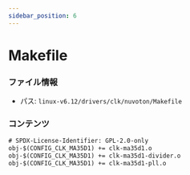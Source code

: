 ```yaml
---
sidebar_position: 6
---
```

# Makefile

### ファイル情報

- パス: `linux-v6.12/drivers/clk/nuvoton/Makefile`

### コンテンツ

```txt
# SPDX-License-Identifier: GPL-2.0-only
obj-$(CONFIG_CLK_MA35D1) += clk-ma35d1.o
obj-$(CONFIG_CLK_MA35D1) += clk-ma35d1-divider.o
obj-$(CONFIG_CLK_MA35D1) += clk-ma35d1-pll.o

```
